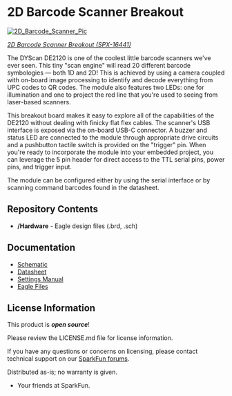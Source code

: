 2D Barcode Scanner Breakout
========================================

[![2D_Barcode_Scanner_Pic]()]()

[*2D Barcode Scanner Breakout (SPX-16441)*](https://www.sparkfun.com/products/16441)

The DYScan DE2120 is one of the coolest little barcode scanners we've ever seen. This tiny "scan engine" will read 20 different barcode symbologies — both 1D and 2D! This is achieved by using a camera coupled with on-board image processing to identify and decode everything from UPC codes to QR codes. The module also features two LEDs: one for illumination and one to project the red line that you're used to seeing from laser-based scanners. 

This breakout board makes it easy to explore all of the capabilities of the DE2120 without dealing with finicky flat flex cables. The scanner's USB interface is exposed via the on-board USB-C connector. A buzzer and status LED are connected to the module through appropriate drive circuits and a pushbutton tactile switch is provided on the "trigger" pin. When you're ready to incorporate the module into your embedded project, you can leverage the 5 pin header for direct access to the TTL serial pins, power pins, and trigger input.

The module can be configured either by using the serial interface or by scanning command barcodes found in the datasheet.

Repository Contents
-------------------
* **/Hardware** - Eagle design files (.brd, .sch)

Documentation
--------------
* [Schematic](https://cdn.sparkfun.com/assets/3/8/9/6/0/2D_Barcode_Scanner.pdf)
* [Datasheet](https://cdn.sparkfun.com/assets/6/4/6/1/f/DY_SCAN_Specification-DE2120_1___2_.pdf)
* [Settings Manual](https://cdn.sparkfun.com/assets/b/5/0/e/e/DY_Scan_Setting_Manual-DE2120___19.4.6___.pdf)
* [Eagle Files](https://cdn.sparkfun.com/assets/2/d/f/7/b/2DBarcodeScanner.zip)

License Information
-------------------

This product is _**open source**_! 

Please review the LICENSE.md file for license information. 

If you have any questions or concerns on licensing, please contact technical support on our [SparkFun forums](https://forum.sparkfun.com/viewforum.php?f=152).

Distributed as-is; no warranty is given.

- Your friends at SparkFun.

_<COLLABORATION CREDIT>_
